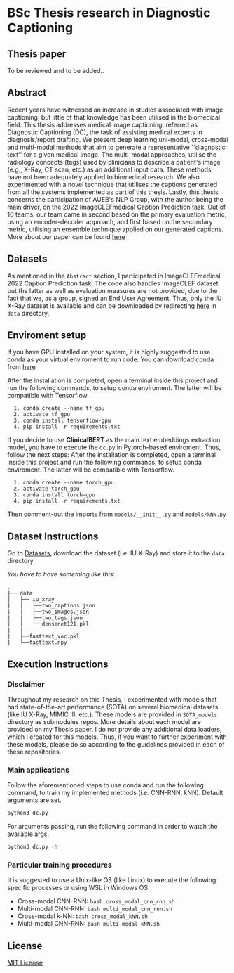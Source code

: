 # BSc Thesis research in Diagnostic Captioning

## Thesis paper
To be reviewed and to be added..

## Abstract
Recent years have witnessed an increase in studies associated with image captioning, but little of that knowledge has been utilised in the biomedical field. This thesis addresses medical image captioning, referred as Diagnostic Captioning (DC), the task of assisting medical experts in diagnosis/report drafting. We present deep learning uni-modal, cross-modal and multi-modal methods that aim to generate a representative ``diagnostic text'' for a given medical image. The multi-modal approaches, utilise the radiology concepts (tags) used by clinicians to describe a patient's image (e.g., X-Ray, CT scan, etc.) as an additional input data. These methods, have not been adequately applied to biomedical research. We also experimented with a novel technique that utilises the captions generated from all the systems implemented as part of this thesis. Lastly, this thesis concerns the participation of AUEB's NLP Group, with the author being the main driver, on the 2022 ImageCLEFmedical Caption Prediction task. Out of 10 teams, our team came in second based on the primary evaluation metric, using an encoder-decoder approach, and first based on the secondary metric, utilising an ensemble technique applied on our generated captions. More about our paper can be found [here](http://ceur-ws.org/Vol-3180/paper-101.pdf)

## Datasets
As mentioned in the `Abstract` section, I participated in ImageCLEFmedical 2022 Caption Prediction task. The code also handles ImageCLEF dataset but the latter as well as evaluation measures are not provided, due to the fact that we, as a group, signed an End User Agreement. Thus, only the IU X-Ray dataset is available and can be downloaded by redirecting [here](https://github.com/zaaachos/Thesis-Diagnostic-Captioning/tree/main/data) in `data` directory.

## Enviroment setup
If you have GPU installed on your system, it is highly suggested to use conda as your virtual enviroment to run code. You can download conda from [here](https://conda.io/projects/conda/en/latest/user-guide/install/index.html)

After the installation is completed, open a terminal inside this project and run the following commands, to setup conda enviroment. The latter will be compatible with Tensorflow.
```
  1. conda create --name tf_gpu
  2. activate tf_gpu
  3. conda install tensorflow-gpu
  4. pip install -r requirements.txt
```

If you decide to use **ClinicalBERT** as the main text embeddings extraction model, you have to execute the `dc.py` in Pytorch-based enviroment. Thus, follow the next steps:
After the installation is completed, open a terminal inside this project and run the following commands, to setup conda enviroment. The latter will be compatible with Tensorflow.
```
  1. conda create --name torch_gpu
  2. activate torch_gpu
  3. conda install torch-gpu
  4. pip install -r requirements.txt
```
Then comment-out the imports from `models/__init__.py` and `models/kNN.py`

## Dataset Instructions
Go to [Datasets](https://github.com/zaaachos/Thesis-Diagnostic-Captioning/tree/main/data), download the dataset (i.e. IU X-Ray) and store it to the `data` directory

*You have to have something like this*:
```
.
├── data
│   ├── iu_xray
|   |   ├──two_captions.json
|   |   ├──two_images.json
|   |   ├──two_tags.json
|   |   └──densenet121.pkl     
|   |
|   ├──fasttext_voc.pkl
|   └──fasttext.npy
```
## Execution Instructions
### Disclaimer
Throughout my research on this Thesis, I experimented with models that had state-of-the-art performance (SOTA) on several biomedical datasets (like IU X-Ray, MIMIC III. etc.). These models are provided in `SOTA_models` directory as submodules repos. More details about each model are provided on my Thesis paper. I do not provide any additional data loaders, which I created for this models. Thus, if you want to further experiment with these models, please do so according to the guidelines provided in each of these repositories.

### Main applications
Follow the aforementioned steps to use conda and run the following command, to train my implemented methods (i.e. CNN-RNN, kNN). Default arguments are set.
```py
python3 dc.py
```

For arguments passing, run the following command in order to watch the available args.
```py
python3 dc.py -h
```

### Particular training procedures
It is suggested to use a Unix-like OS (like Linux) to execute the following specific processes or using WSL in Windows OS.
* Cross-modal CNN-RNN: `bash cross_modal_cnn_rnn.sh`
* Multi-modal CNN-RNN: `bash multi_modal_cnn_rnn.sh`
* Cross-modal k-NN: `bash cross_modal_kNN.sh`
* Multi-modal CNN-RNN: `bash multi_modal_kNN.sh`
  

## License
[MIT License](https://github.com/zaaachos/bsc-thesis-in-diagnostic-captioning/blob/main/LICENSE)
